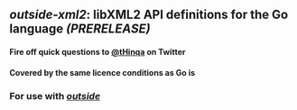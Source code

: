 ## *outside-xml2*: libXML2 API definitions for the Go language *(PRERELEASE)*

#### Fire off quick questions to [@tHinqa](http://twitter.com/tHinqa) on Twitter

#### Covered by the same licence conditions as Go is

### For use with [*outside*](https://github.com/tHinqa/outside)

